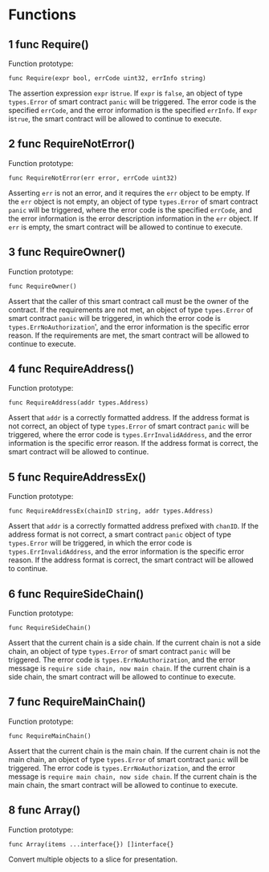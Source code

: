 # Functions

## 1 func Require()

Function prototype:

```
func Require(expr bool, errCode uint32, errInfo string)
```

The assertion expression `expr` is`true`. If `expr` is `false`, an object of type `types.Error` of smart contract `panic` will be triggered. The error code is the specified `errCode`, and the error information is the specified `errInfo`. If `expr` is`true`, the smart contract will be allowed to continue to execute.



## 2 func RequireNotError()

Function prototype:

```
func RequireNotError(err error, errCode uint32)
```

Asserting `err` is not an error, and it requires the `err` object to be empty. If the `err` object is not empty, an object of type `types.Error` of smart contract `panic` will be triggered, where the error code is the specified `errCode`, and the error information is the error description information in the `err` object. If `err` is empty, the smart contract will be allowed to continue to execute.




## 3 func RequireOwner()

Function prototype:

```
func RequireOwner()
```

Assert that the caller of this smart contract call must be the owner of the contract. If the requirements are not met, an object of type `types.Error` of smart contract `panic` will be triggered, in which the error code is `types.ErrNoAuthorization`', and the error information is the specific error reason. If the requirements are met, the smart contract will be allowed to continue to execute.



## 4 func RequireAddress()

Function prototype:

```
func RequireAddress(addr types.Address)
```

Assert that `addr` is a correctly formatted address. If the address format is not correct, an object of type `types.Error` of smart contract `panic` will be triggered, where the error code is `types.ErrInvalidAddress`, and the error information is the specific error reason. If the address format is correct, the smart contract will be allowed to continue.



## 5 func RequireAddressEx()

Function prototype:

```
func RequireAddressEx(chainID string, addr types.Address)
```

Assert that `addr` is a correctly formatted address prefixed with `chanID`. If the address format is not correct, a smart contract `panic` object of type `types.Error` will be triggered, in which the error code is `types.ErrInvalidAddress`, and the error information is the specific error reason. If the address format is correct, the smart contract will be allowed to continue.





## 6 func RequireSideChain()

Function prototype:

```
func RequireSideChain()
```

Assert that the current chain is a side chain. If the current chain is not a side chain, an object of type `types.Error` of smart contract `panic` will be triggered. The error code is `types.ErrNoAuthorization`, and the error message is `require side chain, now main chain`. If the current chain is a side chain, the smart contract will be allowed to continue to execute.



## 7 func RequireMainChain()

Function prototype:

```
func RequireMainChain()
```

Assert that the current chain is the main chain. If the current chain is not the main chain, an object of type `types.Error` of smart contract `panic` will be triggered. The error code is `types.ErrNoAuthorization`, and the error message is `require main chain, now side chain`. If the current chain is the main chain, the smart contract will be allowed to continue to execute.





## 8 func Array()

Function prototype:

```
func Array(items ...interface{}) []interface{}
```

Convert multiple objects to a slice for presentation.
